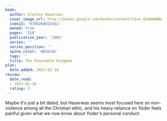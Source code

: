 ```yaml
---
book:
  author: Stanley Hauerwas
  cover_image_url: http://books.google.com/books/content?id=n_QsAAAAMAAJ&printsec=frontcover&img=1&zoom=1&source=gbs_api
  isbn13: '9780268015541'
  owned: true
  pages: '218'
  publication_year: '1983'
  series: ''
  series_position: ''
  spine_color: '#05b1dc'
  tags: ''
  title: The Peaceable Kingdom
plan:
  date_added: 2023-02-18
review:
  date_read:
  - 2023-02-18
  rating: 3
---
```

Maybe it's just a bit dated, but Hauerwas seems most focused here on non-violence among all the Christian ethic, and his heavy reliance on Yoder feels painful given what we now know about Yoder's personal conduct. 
